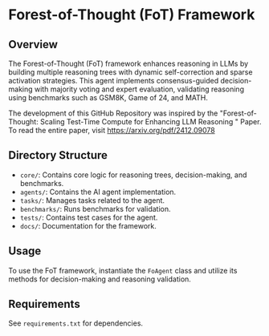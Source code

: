 # Forest-of-Thought (FoT) Framework

## Overview
The Forest-of-Thought (FoT) framework enhances reasoning in LLMs by building multiple reasoning trees with dynamic self-correction and sparse activation strategies. This agent implements consensus-guided decision-making with majority voting and expert evaluation, validating reasoning using benchmarks such as GSM8K, Game of 24, and MATH.

The development of this GitHub Repository was inspired by the "Forest-of-Thought: Scaling Test-Time Compute for Enhancing LLM Reasoning
" Paper. To read the entire paper, visit https://arxiv.org/pdf/2412.09078 

## Directory Structure
- `core/`: Contains core logic for reasoning trees, decision-making, and benchmarks.
- `agents/`: Contains the AI agent implementation.
- `tasks/`: Manages tasks related to the agent.
- `benchmarks/`: Runs benchmarks for validation.
- `tests/`: Contains test cases for the agent.
- `docs/`: Documentation for the framework.

## Usage
To use the FoT framework, instantiate the `FoAgent` class and utilize its methods for decision-making and reasoning validation.

## Requirements
See `requirements.txt` for dependencies.
